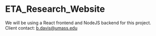 # ETA_Research_Website
We will be using a React frontend and NodeJS backend for this project. \
Client contact: b.davis@umass.edu
